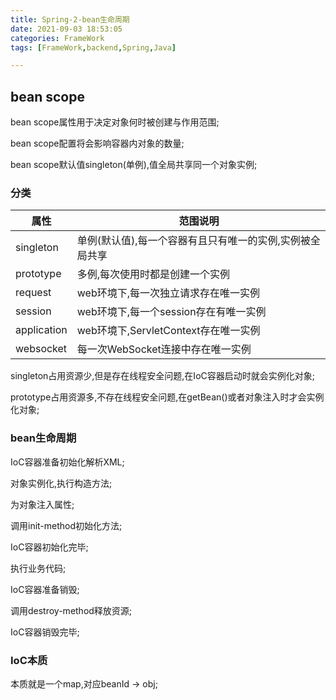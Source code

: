```yaml
---
title: Spring-2-bean生命周期
date: 2021-09-03 18:53:05
categories: FrameWork
tags: [FrameWork,backend,Spring,Java]

---
```


## bean scope

bean scope属性用于决定对象何时被创建与作用范围;

bean scope配置将会影响容器内对象的数量;

bean scope默认值singleton(单例),值全局共享同一个对象实例;

### 分类

| 属性        | 范围说明                                                 |
| ----------- | -------------------------------------------------------- |
| singleton   | 单例(默认值),每一个容器有且只有唯一的实例,实例被全局共享 |
| prototype   | 多例,每次使用时都是创建一个实例                          |
| request     | web环境下,每一次独立请求存在唯一实例                     |
| session     | web环境下,每一个session存在有唯一实例                    |
| application | web环境下,ServletContext存在唯一实例                     |
| websocket   | 每一次WebSocket连接中存在唯一实例                        |

singleton占用资源少,但是存在线程安全问题,在IoC容器启动时就会实例化对象;

prototype占用资源多,不存在线程安全问题,在getBean()或者对象注入时才会实例化对象;

### bean生命周期

IoC容器准备初始化解析XML;

对象实例化,执行构造方法;

为对象注入属性;

调用init-method初始化方法;

IoC容器初始化完毕;

执行业务代码;

IoC容器准备销毁;

调用destroy-method释放资源;

IoC容器销毁完毕;

### IoC本质

本质就是一个map,对应beanId	->	obj;





